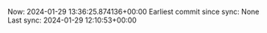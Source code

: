 Now: 2024-01-29 13:36:25.874136+00:00 Earliest commit since sync: None Last sync: 2024-01-29 12:10:53+00:00
